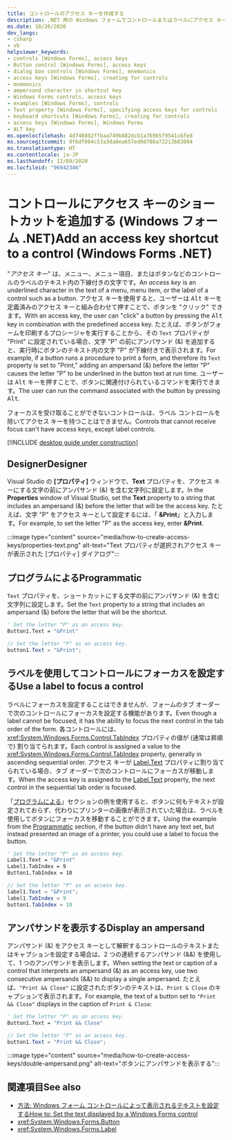 ```yaml
---
title: コントロールのアクセス キーを作成する
description: .NET 用の Windows フォームでコントロールまたはラベルにアクセス キーのショートカットを設定する方法について説明します。
ms.date: 10/26/2020
dev_langs:
- csharp
- vb
helpviewer_keywords:
- controls [Windows Forms], access keys
- Button control [Windows Forms], access keys
- dialog box controls [Windows Forms], mnemonics
- access keys [Windows Forms], creating for controls
- mnemonics
- ampersand character in shortcut key
- Windows Forms controls, access keys
- examples [Windows Forms], controls
- Text property [Windows Forms], specifying access keys for controls
- keyboard shortcuts [Windows Forms], creating for controls
- access keys [Windows Forms], Windows Forms
- ALT key
ms.openlocfilehash: 4d746082ffbaa749b882dcb1a769b5f9541c6fe8
ms.sourcegitcommit: 9f6df084c53a3da0ea657ed0d708a72213683084
ms.translationtype: HT
ms.contentlocale: ja-JP
ms.lasthandoff: 12/09/2020
ms.locfileid: "96942346"
---
```

# <a name="add-an-access-key-shortcut-to-a-control-windows-forms-net"></a><span data-ttu-id="96658-103">コントロールにアクセス キーのショートカットを追加する (Windows フォーム .NET)</span><span class="sxs-lookup"><span data-stu-id="96658-103">Add an access key shortcut to a control (Windows Forms .NET)</span></span>

<span data-ttu-id="96658-104">"*アクセス キー*" は、メニュー、メニュー項目、またはボタンなどのコントロールのラベルのテキスト内の下線付きの文字です。</span><span class="sxs-lookup"><span data-stu-id="96658-104">An *access key* is an underlined character in the text of a menu, menu item, or the label of a control such as a button.</span></span> <span data-ttu-id="96658-105">アクセス キーを使用すると、ユーザーは <kbd>Alt</kbd> キーを定義済みのアクセス キーと組み合わせて押すことで、ボタンを "クリック" できます。</span><span class="sxs-lookup"><span data-stu-id="96658-105">With an access key, the user can "click" a button by pressing the <kbd>Alt</kbd> key in combination with the predefined access key.</span></span> <span data-ttu-id="96658-106">たとえば、ボタンがフォームを印刷するプロシージャを実行することから、その `Text` プロパティが "Print" に設定されている場合、文字 "P" の前にアンパサンド (&) を追加すると、実行時にボタンのテキスト内の文字 "P" が下線付きで表示されます。</span><span class="sxs-lookup"><span data-stu-id="96658-106">For example, if a button runs a procedure to print a form, and therefore its `Text` property is set to "Print," adding an ampersand (&) before the letter "P" causes the letter "P" to be underlined in the button text at run time.</span></span> <span data-ttu-id="96658-107">ユーザーは <kbd>Alt</kbd> キーを押すことで、ボタンに関連付けられているコマンドを実行できます。</span><span class="sxs-lookup"><span data-stu-id="96658-107">The user can run the command associated with the button by pressing <kbd>Alt</kbd>.</span></span>

<span data-ttu-id="96658-108">フォーカスを受け取ることができないコントロールは、ラベル コントロールを除いてアクセス キーを持つことはできません。</span><span class="sxs-lookup"><span data-stu-id="96658-108">Controls that cannot receive focus can't have access keys, except label controls.</span></span>

[!INCLUDE [desktop guide under construction](../../includes/desktop-guide-preview-note.md)]

## <a name="designer"></a><span data-ttu-id="96658-109">Designer</span><span class="sxs-lookup"><span data-stu-id="96658-109">Designer</span></span>

<span data-ttu-id="96658-110">Visual Studio の **[プロパティ]** ウィンドウで、**Text** プロパティを、アクセス キーにする文字の前にアンパサンド (&) を含む文字列に設定します。</span><span class="sxs-lookup"><span data-stu-id="96658-110">In the **Properties** window of Visual Studio, set the **Text** property to a string that includes an ampersand (&) before the letter that will be the access key.</span></span> <span data-ttu-id="96658-111">たとえば、文字 "P" をアクセス キーとして設定するには、「 **&Print**」と入力します。</span><span class="sxs-lookup"><span data-stu-id="96658-111">For example, to set the letter "P" as the access key, enter **&Print**.</span></span>

:::image type="content" source="media/how-to-create-access-keys/properties-text.png" alt-text="Text プロパティが選択されアクセス キーが表示された [プロパティ] ダイアログ":::

## <a name="programmatic"></a><span data-ttu-id="96658-113">プログラムによる</span><span class="sxs-lookup"><span data-stu-id="96658-113">Programmatic</span></span>

<span data-ttu-id="96658-114">`Text` プロパティを、ショートカットにする文字の前にアンパサンド (&) を含む文字列に設定します。</span><span class="sxs-lookup"><span data-stu-id="96658-114">Set the `Text` property to a string that includes an ampersand (&) before the letter that will be the shortcut.</span></span>

```vb
' Set the letter "P" as an access key.
Button1.Text = "&Print"
```

```csharp
// Set the letter "P" as an access key.
button1.Text = "&Print";
```

## <a name="use-a-label-to-focus-a-control"></a><span data-ttu-id="96658-115">ラベルを使用してコントロールにフォーカスを設定する</span><span class="sxs-lookup"><span data-stu-id="96658-115">Use a label to focus a control</span></span>

<span data-ttu-id="96658-116">ラベルにフォーカスを設定することはできませんが、フォームのタブ オーダーで次のコントロールにフォーカスを設定する機能があります。</span><span class="sxs-lookup"><span data-stu-id="96658-116">Even though a label cannot be focused, it has the ability to focus the next control in the tab order of the form.</span></span> <span data-ttu-id="96658-117">各コントロールには、<xref:System.Windows.Forms.Control.TabIndex> プロパティの値が (通常は昇順で) 割り当てられます。</span><span class="sxs-lookup"><span data-stu-id="96658-117">Each control is assigned a value to the <xref:System.Windows.Forms.Control.TabIndex> property, generally in ascending sequential order.</span></span> <span data-ttu-id="96658-118">アクセス キーが [Label.Text](xref:System.Windows.Forms.Label.Text) プロパティに割り当てられている場合、タブ オーダーで次のコントロールにフォーカスが移動します。</span><span class="sxs-lookup"><span data-stu-id="96658-118">When the access key is assigned to the [Label.Text](xref:System.Windows.Forms.Label.Text) property, the next control in the sequential tab order is focused.</span></span>

<span data-ttu-id="96658-119">「[プログラムによる](#programmatic)」セクションの例を使用すると、ボタンに何もテキストが設定されておらず、代わりにプリンターの画像が表示されていた場合は、ラベルを使用してボタンにフォーカスを移動することができます。</span><span class="sxs-lookup"><span data-stu-id="96658-119">Using the example from the [Programmatic](#programmatic) section, if the button didn't have any text set, but instead presented an image of a printer, you could use a label to focus the button.</span></span>

```vb
' Set the letter "P" as an access key.
Label1.Text = "&Print"
Label1.TabIndex = 9
Button1.TabIndex = 10
```

```csharp
// Set the letter "P" as an access key.
label1.Text = "&Print";
label1.TabIndex = 9
button1.TabIndex = 10
```

## <a name="display-an-ampersand"></a><span data-ttu-id="96658-120">アンパサンドを表示する</span><span class="sxs-lookup"><span data-stu-id="96658-120">Display an ampersand</span></span>

<span data-ttu-id="96658-121">アンパサンド (&) をアクセス キーとして解釈するコントロールのテキストまたはキャプションを設定する場合は、2 つの連続するアンパサンド (&&) を使用して、1 つのアンパサンドを表示します。</span><span class="sxs-lookup"><span data-stu-id="96658-121">When setting the text or caption of a control that interprets an ampersand (&) as an access key, use two consecutive ampersands (&&) to display a single ampersand.</span></span> <span data-ttu-id="96658-122">たとえば、`"Print && Close"` に設定されたボタンのテキストは、`Print & Close` のキャプションで表示されます。</span><span class="sxs-lookup"><span data-stu-id="96658-122">For example, the text of a button set to `"Print && Close"` displays in the caption of `Print & Close`:</span></span>

```vb
' Set the letter "P" as an access key.
Button1.Text = "Print && Close"
```

```csharp
// Set the letter "P" as an access key.
button1.Text = "Print && Close";
```

:::image type="content" source="media/how-to-create-access-keys/double-ampersand.png" alt-text="ボタンにアンパサンドを表示する":::

## <a name="see-also"></a><span data-ttu-id="96658-124">関連項目</span><span class="sxs-lookup"><span data-stu-id="96658-124">See also</span></span>

- [<span data-ttu-id="96658-125">方法: Windows フォーム コントロールによって表示されるテキストを設定する</span><span class="sxs-lookup"><span data-stu-id="96658-125">How to: Set the text displayed by a Windows Forms control</span></span>](how-to-set-the-display-text.md)
- <xref:System.Windows.Forms.Button>
- <xref:System.Windows.Forms.Label>
